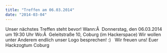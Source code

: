 ```yaml
---
title: "Treffen am 06.03.2014"
date: "2014-03-04"
---
```


Unser nächstes Treffen steht bevor! Wann:Â  Donnerstag, den 06.03.2014 um 19:30 Uhr Wo:Â  Geleitstraße 10, Coburg (im Hackerspace) Wir wollen unter Anderem endlich unser Logo besprechen! :)   Wir freuen uns! Euer Hackzogtum Coburg
